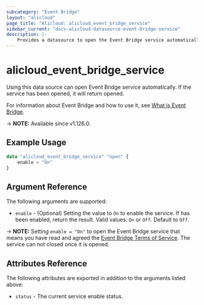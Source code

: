 ```yaml
---
subcategory: "Event Bridge"
layout: "alicloud"
page_title: "Alicloud: alicloud_event_bridge_service"
sidebar_current: "docs-alicloud-datasource-event-bridge-service"
description: |-
    Provides a datasource to open the Event Bridge service automatically.
---
```


# alicloud_event_bridge_service

Using this data source can open Event Bridge service automatically. If the service has been opened, it will return opened.

For information about Event Bridge and how to use it, see [What is Event Bridge](https://www.alibabacloud.com/help/en/doc-detail/163239.htm).

-> **NOTE:** Available since v1.126.0.

## Example Usage

```terraform
data "alicloud_event_bridge_service" "open" {
	enable = "On"
}
```

## Argument Reference

The following arguments are supported:

* `enable` - (Optional) Setting the value to `On` to enable the service. If has been enabled, return the result. Valid values: `On` or `Off`. Default to `Off`.

-> **NOTE:** Setting `enable = "On"` to open the Event Bridge service that means you have read and agreed the [Event Bridge Terms of Service](https://help.aliyun.com/document_detail/163911.html). The service can not closed once it is opened.

## Attributes Reference

The following attributes are exported in addition to the arguments listed above:

* `status` - The current service enable status. 
